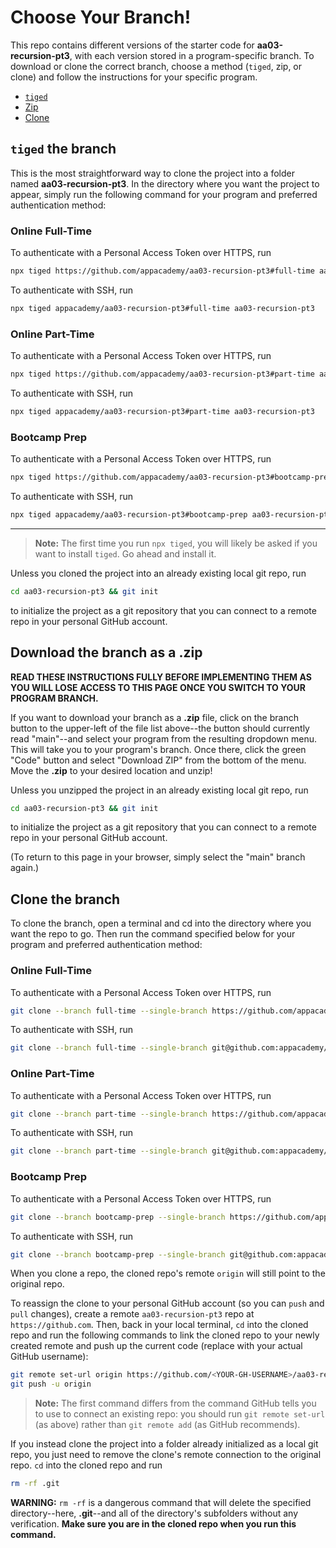 # Choose Your Branch!

This repo contains different versions of the starter code for **aa03-recursion-pt3**,
with each version stored in a program-specific branch. To download or clone the
correct branch, choose a method (`tiged`, zip, or clone) and follow the
instructions for your specific program.

* [`tiged`](#tiged-the-branch)
* [Zip](#download-the-branch-as-a-zip)
* [Clone](#clone-the-branch)

## `tiged` the branch

This is the most straightforward way to clone the project into a folder named
**aa03-recursion-pt3**. In the directory where you want the project to appear, simply
run the following command for your program and preferred authentication method:

### Online Full-Time

To authenticate with a Personal Access Token over HTTPS, run

```sh
npx tiged https://github.com/appacademy/aa03-recursion-pt3#full-time aa03-recursion-pt3
```

To authenticate with SSH, run

```sh
npx tiged appacademy/aa03-recursion-pt3#full-time aa03-recursion-pt3
```

### Online Part-Time

To authenticate with a Personal Access Token over HTTPS, run

```sh
npx tiged https://github.com/appacademy/aa03-recursion-pt3#part-time aa03-recursion-pt3
```

To authenticate with SSH, run

```sh
npx tiged appacademy/aa03-recursion-pt3#part-time aa03-recursion-pt3
```

### Bootcamp Prep

To authenticate with a Personal Access Token over HTTPS, run

```sh
npx tiged https://github.com/appacademy/aa03-recursion-pt3#bootcamp-prep aa03-recursion-pt3
```

To authenticate with SSH, run

```sh
npx tiged appacademy/aa03-recursion-pt3#bootcamp-prep aa03-recursion-pt3
```

-----

> **Note:** The first time you run `npx tiged`, you will likely be asked if you
> want to install `tiged`. Go ahead and install it.

Unless you cloned the project into an already existing local git repo, run

```sh
cd aa03-recursion-pt3 && git init
```

to initialize the project as a git repository that you can connect to a remote
repo in your personal GitHub account.

## Download the branch as a .zip

**READ THESE INSTRUCTIONS FULLY BEFORE IMPLEMENTING THEM AS YOU WILL LOSE ACCESS
TO THIS PAGE ONCE YOU SWITCH TO YOUR PROGRAM BRANCH.**

If you want to download your branch as a __.zip__ file, click on the branch
button to the upper-left of the file list above--the button should currently
read "main"--and select your program from the resulting dropdown menu. This will
take you to your program's branch. Once there, click the green "Code" button and
select "Download ZIP" from the bottom of the menu. Move the __.zip__ to your
desired location and unzip!

Unless you unzipped the project in an already existing local git repo, run

```sh
cd aa03-recursion-pt3 && git init
```

to initialize the project as a git repository that you can connect to a remote
repo in your personal GitHub account.

(To return to this page in your browser, simply select the "main" branch again.)

## Clone the branch

To clone the branch, open a terminal and cd into the directory where you want
the repo to go. Then run the command specified below for your program and
preferred authentication method:

### Online Full-Time

To authenticate with a Personal Access Token over HTTPS, run

```sh
git clone --branch full-time --single-branch https://github.com/appacademy/aa03-recursion-pt3.git
```

To authenticate with SSH, run

```sh
git clone --branch full-time --single-branch git@github.com:appacademy/aa03-recursion-pt3.git
```

### Online Part-Time

To authenticate with a Personal Access Token over HTTPS, run

```sh
git clone --branch part-time --single-branch https://github.com/appacademy/aa03-recursion-pt3.git
```

To authenticate with SSH, run

```sh
git clone --branch part-time --single-branch git@github.com:appacademy/aa03-recursion-pt3.git
```

### Bootcamp Prep

To authenticate with a Personal Access Token over HTTPS, run

```sh
git clone --branch bootcamp-prep --single-branch https://github.com/appacademy/aa03-recursion-pt3.git
```

To authenticate with SSH, run

```sh
git clone --branch bootcamp-prep --single-branch git@github.com:appacademy/aa03-recursion-pt3.git
```

When you clone a repo, the cloned repo's remote `origin` will still point to the
original repo.

To reassign the clone to your personal GitHub account (so you can `push` and
`pull` changes), create a remote `aa03-recursion-pt3` repo at `https://github.com`.
Then, back in your local terminal, `cd` into the cloned repo and run the
following commands to link the cloned repo to your newly created remote and push
up the current code (replace <YOUR-GH-USERNAME> with your actual GitHub username):

```sh
git remote set-url origin https://github.com/<YOUR-GH-USERNAME>/aa03-recursion-pt3
git push -u origin
```

 > **Note:** The first command differs from the command GitHub tells you to use
 > to connect an existing repo: you should run `git remote set-url` (as above)
 > rather than `git remote add` (as GitHub recommends).

 If you instead clone the project into a folder already initialized as a local
 git repo, you just need to remove the clone's remote connection to the original
 repo. `cd` into the cloned repo and run

 ```sh
 rm -rf .git
 ```

**WARNING:** `rm -rf` is a dangerous command that will delete the specified
directory--here, __.git__--and all of the directory's subfolders without any
verification. **Make sure you are in the cloned repo when you run this
command.**
